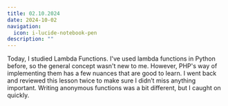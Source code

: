 ```yaml
---
title: 02.10.2024
date: 2024-10-02
navigation:
  icon: i-lucide-notebook-pen
description: ""
---
```


Today, I studied Lambda Functions. I've used lambda functions in Python before, so the general concept wasn't new to me. However, PHP's way of implementing them has a few nuances that are good to learn. I went back and reviewed this lesson twice to make sure I didn’t miss anything important. Writing anonymous functions was a bit different, but I caught on quickly.


